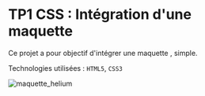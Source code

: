 # TP1 CSS : Intégration d'une maquette 
Ce projet a pour objectif d'intégrer une maquette , simple.

Technologies utilisées : `HTML5`, `CSS3`


![maquette_helium](https://user-images.githubusercontent.com/74917307/181292314-27fe9aa0-5e9f-4828-b71d-e5b2cd828a87.png)
